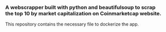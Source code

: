 ### A webscrapper built with python and beautifulsoup to scrap the top 10 by market capitalization on Coinmarketcap website.
This repository contains the necessary file to dockerize the app.
